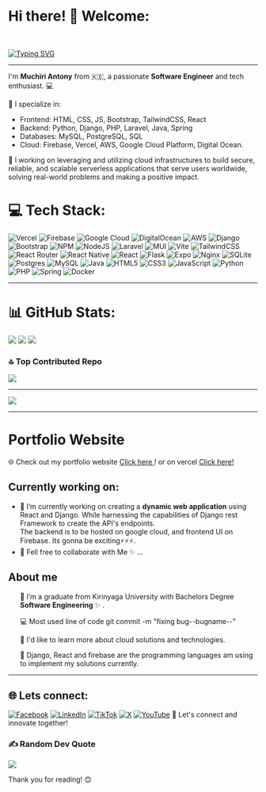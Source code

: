 # Hi there! 👋 Welcome:
<br>

[![Typing SVG](https://readme-typing-svg.demolab.com?font=Fira+Code&weight=600&size=30&pause=1000&color=F01313&background=DCDCDC&center=true&vCenter=true&random=false&width=800&lines=Full+stack+web+and+app+developer;Experienced+backend+Developer;Always+learning+new+things;Muchiri+Antony+M+;Software+Engineer)](https://git.io/typing-svg)
<hr>

I'm **Muchiri Antony** from 🇰🇪, a passionate **Software Engineer** and tech enthusiast. 💻

🚀 I specialize in:
- Frontend: HTML, CSS, JS, Bootstrap, TailwindCSS, React
- Backend: Python, Django, PHP, Laravel, Java, Spring
- Databases: MySQL, PostgreSQL, SQL
- Cloud: Firebase, Vercel, AWS, Google Cloud Platform, Digital Ocean.

🌱 I working on leveraging and utilizing cloud infrastructures to build secure, reliable, and scalable serverless applications that serve users worldwide, solving real-world problems and making a positive impact. 


# 💻 Tech Stack:
![Vercel](https://img.shields.io/badge/vercel-%23000000.svg?style=for-the-badge&logo=vercel&logoColor=white) ![Firebase](https://img.shields.io/badge/firebase-%23039BE5.svg?style=for-the-badge&logo=firebase) ![Google Cloud](https://img.shields.io/badge/GoogleCloud-%234285F4.svg?style=for-the-badge&logo=google-cloud&logoColor=white) ![DigitalOcean](https://img.shields.io/badge/DigitalOcean-%230167ff.svg?style=for-the-badge&logo=digitalOcean&logoColor=white) ![AWS](https://img.shields.io/badge/AWS-%23FF9900.svg?style=for-the-badge&logo=amazon-aws&logoColor=white) ![Django](https://img.shields.io/badge/django-%23092E20.svg?style=for-the-badge&logo=django&logoColor=white) ![Bootstrap](https://img.shields.io/badge/bootstrap-%238511FA.svg?style=for-the-badge&logo=bootstrap&logoColor=white) ![NPM](https://img.shields.io/badge/NPM-%23CB3837.svg?style=for-the-badge&logo=npm&logoColor=white) ![NodeJS](https://img.shields.io/badge/node.js-6DA55F?style=for-the-badge&logo=node.js&logoColor=white) ![Laravel](https://img.shields.io/badge/laravel-%23FF2D20.svg?style=for-the-badge&logo=laravel&logoColor=white) ![MUI](https://img.shields.io/badge/MUI-%230081CB.svg?style=for-the-badge&logo=mui&logoColor=white) ![Vite](https://img.shields.io/badge/vite-%23646CFF.svg?style=for-the-badge&logo=vite&logoColor=white) ![TailwindCSS](https://img.shields.io/badge/tailwindcss-%2338B2AC.svg?style=for-the-badge&logo=tailwind-css&logoColor=white) ![React Router](https://img.shields.io/badge/React_Router-CA4245?style=for-the-badge&logo=react-router&logoColor=white) ![React Native](https://img.shields.io/badge/react_native-%2320232a.svg?style=for-the-badge&logo=react&logoColor=%2361DAFB) ![React](https://img.shields.io/badge/react-%2320232a.svg?style=for-the-badge&logo=react&logoColor=%2361DAFB) ![Flask](https://img.shields.io/badge/flask-%23000.svg?style=for-the-badge&logo=flask&logoColor=white) ![Expo](https://img.shields.io/badge/expo-1C1E24?style=for-the-badge&logo=expo&logoColor=#D04A37) ![Nginx](https://img.shields.io/badge/nginx-%23009639.svg?style=for-the-badge&logo=nginx&logoColor=white) ![SQLite](https://img.shields.io/badge/sqlite-%2307405e.svg?style=for-the-badge&logo=sqlite&logoColor=white) ![Postgres](https://img.shields.io/badge/postgres-%23316192.svg?style=for-the-badge&logo=postgresql&logoColor=white) ![MySQL](https://img.shields.io/badge/mysql-%2300000f.svg?style=for-the-badge&logo=mysql&logoColor=white) ![Java](https://img.shields.io/badge/java-%23ED8B00.svg?style=for-the-badge&logo=openjdk&logoColor=white) ![HTML5](https://img.shields.io/badge/html5-%23E34F26.svg?style=for-the-badge&logo=html5&logoColor=white) ![CSS3](https://img.shields.io/badge/css3-%231572B6.svg?style=for-the-badge&logo=css3&logoColor=white) ![JavaScript](https://img.shields.io/badge/javascript-%23323330.svg?style=for-the-badge&logo=javascript&logoColor=%23F7DF1E) ![Python](https://img.shields.io/badge/python-3670A0?style=for-the-badge&logo=python&logoColor=ffdd54) ![PHP](https://img.shields.io/badge/php-%23777BB4.svg?style=for-the-badge&logo=php&logoColor=white) ![Spring](https://img.shields.io/badge/spring-%236DB33F.svg?style=for-the-badge&logo=spring&logoColor=white) ![Docker](https://img.shields.io/badge/docker-%230db7ed.svg?style=for-the-badge&logo=docker&logoColor=white)  <hr>
# 📊 GitHub Stats:
![](https://github-readme-stats.vercel.app/api?username=Antoney20&theme=dark&hide_border=false&include_all_commits=false&count_private=true)
![](https://github-readme-streak-stats.herokuapp.com/?user=Antoney20&theme=dark&hide_border=false)
![](https://github-readme-stats.vercel.app/api/top-langs/?username=Antoney20&theme=dark&hide_border=false&include_all_commits=false&count_private=true&layout=compact)

### 🔝 Top Contributed Repo
![](https://github-contributor-stats.vercel.app/api?username=Antoney20&limit=5&theme=dark&combine_all_yearly_contributions=true)

---
[![](https://visitcount.itsvg.in/api?id=Antoney20&icon=0&color=0)](https://visitcount.itsvg.in) <hr>

# Portfolio Website

🌐 Check out my portfolio website [Click here ](https://antoney20.github.io/Portfolio/#portfolio)! or on vercel [Click here!](https://antoney20.vercel.app/)

## Currently working on:

- 🔭 I’m currently working on creating a **dynamic web application** using React and Django. While harnessing the capabilities of Django rest Framework to create the API's endpoints. <br>The backend is to be hosted on google cloud, and frontend UI on Firebase. Its gonna be exciting⚡⚡⚡.<br>
- 👯 Fell free to collaborate with Me ✨ ... 
## About me
<ul>🔭 I’m a graduate from Kirinyaga University with Bachelors Degree <b>Software Engineering </b> ✨ .</ul>
<ul>💻 Most used line of code git commit -m "fixing bug--bugname--"</ul>
<ul>👀 I'd like to learn more about cloud solutions and technologies.</ul>
<ul>🌱 Django, React and firebase are the programming languages am using to implement my solutions currently.</ul>
<hr>

## 🌐 Lets connect:
[![Facebook](https://img.shields.io/badge/Facebook-%231877F2.svg?logo=Facebook&logoColor=white)](https://facebook.com/www.facebook.com) [![LinkedIn](https://img.shields.io/badge/LinkedIn-%230077B5.svg?logo=linkedin&logoColor=white)](https://linkedin.com/in/antoney20) [![TikTok](https://img.shields.io/badge/TikTok-%23000000.svg?logo=TikTok&logoColor=white)](https://tiktok.com/@tiktok) [![X](https://img.shields.io/badge/X-black.svg?logo=X&logoColor=white)](https://x.com/Antoney_20) [![YouTube](https://img.shields.io/badge/YouTube-%23FF0000.svg?logo=YouTube&logoColor=white)](https://youtube.com/@youtube) 
🤝 Let's connect and innovate together!

### ✍️ Random Dev Quote
![](https://quotes-github-readme.vercel.app/api?type=horizontal&theme=radical)

Thank you for reading! 😊




